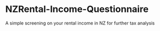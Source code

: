 # NZRental-Income-Questionnaire
A simple screening on your rental income in NZ for further tax analysis
